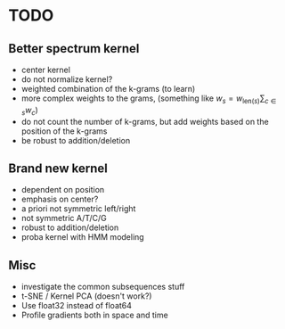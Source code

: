 # TODO
## Better spectrum kernel
- center kernel
- do not normalize kernel?
- weighted combination of the k-grams (to learn)
- more complex weights to the grams, (something like $w_s = w_{\mathrm{len}(s)} \sum_{c \in s} w_c$)
- do not count the number of k-grams, but add weights based on the position of the k-grams
- be robust to addition/deletion
## Brand new kernel
- dependent on position
- emphasis on center?
- a priori not symmetric left/right
- not symmetric A/T/C/G
- robust to addition/deletion
- proba kernel with HMM modeling
## Misc
- investigate the common subsequences stuff
- t-SNE / Kernel PCA (doesn't work?)
- Use float32 instead of float64
- Profile gradients both in space and time
